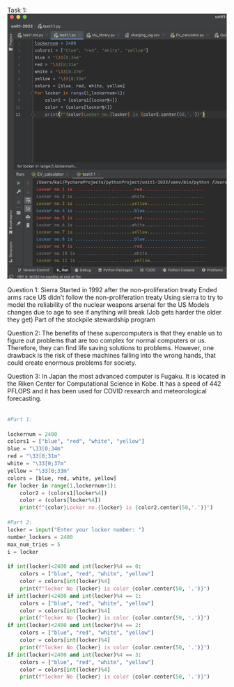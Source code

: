 Task 1: 
![Task_1_test](https://github.com/KaiFig/unit-1/blob/main/tasks/Task_1.1_test.jpg)


Question 1: 
Sierra 
Started in 1992 after the non-proliferation treaty
Ended arms race
US didn’t follow the non-proliferation treaty
Using sierra to try to model the reliability of the nuclear weapons arsenal for the US
Models changes due to age to see if anything will break (Job gets harder the older they get)
Part of the stockpile stewardship program

Question 2: 
The benefits of these supercomputers is that they enable us to figure out problems that are too complex for normal computers or us. Therefore, they can find life saving solutions to problems. However, one drawback is the risk of these machines falling into the wrong hands, that could create enormous problems for society. 

Question 3:
In Japan the most advanced computer is Fugaku. It is located in the Riken Center for Computational Science in Kobe. It has a speed of 442 PFLOPS and it has been used for COVID research and meteorological forecasting. 


```.py

#Part 1: 

lockernum = 2400
colors1 = ["blue", "red", "white", "yellow"]
blue = "\33[0;34m"
red = "\33[0;31m"
white = "\33[0;37m"
yellow = "\33[0;33m"
colors = [blue, red, white, yellow]
for locker in range(1,lockernum+1):
    color2 = (colors1[locker%4])
    color = (colors[locker%4])
    print(f"{color}Locker no.{locker} is {color2.center(50,'.')}")
    
#Part 2: 
locker = input("Enter your locker number: ")
number_lockers = 2400
max_num_tries = 5
i = locker

if int(locker)<2400 and int(locker)%4 == 0:
    colors = ["blue", "red", "white", "yellow"]
    color = colors[int(locker)%4]
    print(f"locker No {locker} is color {color.center(50, '.')}")
if int(locker)<2400 and int(locker)%4 == 1:
    colors = ["blue", "red", "white", "yellow"]
    color = colors[int(locker)%4]
    print(f"locker No {locker} is color {color.center(50, '.')}")
if int(locker)<2400 and int(locker)%4 == 2:
    colors = ["blue", "red", "white", "yellow"]
    color = colors[int(locker)%4]
    print(f"locker No {locker} is color {color.center(50, '.')}")
if int(locker)<2400 and int(locker)%4 == 3:
    colors = ["blue", "red", "white", "yellow"]
    color = colors[int(locker)%4]
    print(f"locker No {locker} is color {color.center(50, '.')}")

